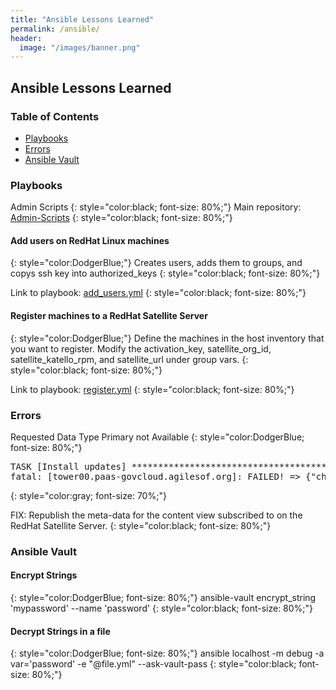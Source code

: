 ```yaml
---
title: "Ansible Lessons Learned"
permalink: /ansible/
header:
  image: "/images/banner.png"
---
```

## Ansible Lessons Learned

### Table of Contents

* <a href="#Playbooks"> Playbooks </a>
* <a href="#Errors"> Errors </a>
* <a href="#AnsibleVault"> Ansible Vault </a>


<h3 id="Playbooks">Playbooks</h3>
Admin Scripts
{: style="color:black; font-size: 80%;"}
Main repository: <a href="https://github.com/Josh-Tracy/Admin-Scripts.git"> Admin-Scripts</a>
{: style="color:black; font-size: 80%;"}
<h4>Add users on RedHat Linux machines</h4>
{: style="color:DodgerBlue;"}
Creates users, adds them to groups, and copys ssh key into authorized_keys
{: style="color:black; font-size: 80%;"}

Link to playbook: <a href="https://github.com/Josh-Tracy/Admin-Scripts/blob/master/playbooks/add_users.yml"> add_users.yml</a>
{: style="color:black; font-size: 80%;"}

<h4>Register machines to a RedHat Satellite Server</h4>
{: style="color:DodgerBlue;"}
Define the machines in the host inventory that you want to register. Modify the activation_key, satellite_org_id, satellite_katello_rpm, and satellite_url under group vars.
{: style="color:black; font-size: 80%;"}

Link to playbook: <a href="https://github.com/Josh-Tracy/Admin-Scripts/blob/master/playbooks/register.yml"> register.yml</a>
{: style="color:black; font-size: 80%;"}

<h3 id="Errors">Errors</h3>
Requested Data Type Primary not Available
{: style="color:DodgerBlue; font-size: 80%;"} 
<pre>
TASK [Install updates] *************************************************************************************************************************************************
fatal: [tower00.paas-govcloud.agilesof.org]: FAILED! => {"changed": false, "msg": "Error: requested datatype primary not available\n", "rc": 1, "results": []}
</pre>
{: style="color:gray; font-size: 70%;"}

FIX: Republish the meta-data for the content view subscribed to on the RedHat Satellite Server.
{: style="color:black; font-size: 80%;"} 

<h3 id="AnsibleVault">Ansible Vault</h3>
<h4> Encrypt Strings </h4>
{: style="color:DodgerBlue; font-size: 80%;"}
ansible-vault encrypt_string 'mypassword' --name 'password'
{: style="color:black; font-size: 80%;"} 
<h4> Decrypt Strings in a file</h4>
{: style="color:DodgerBlue; font-size: 80%;"}
ansible localhost -m debug -a var='password' -e "@file.yml" --ask-vault-pass
{: style="color:black; font-size: 80%;"}
